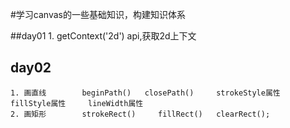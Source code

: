 #学习canvas的一些基础知识，构建知识体系

##day01
    1. getContext('2d')  api,获取2d上下文
    
## day02
    1. 画直线        beginPath()   closePath()     strokeStyle属性      fillStyle属性     lineWidth属性
    2. 画矩形        strokeRect()     fillRect()   clearRect();
